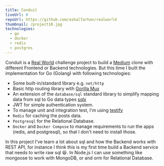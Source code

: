 ```yaml
---
title: Conduit
liveUrl: #
repoUrl: https://github.com/ashalfarhan/realworld
thumbnail: /project10.jpg
technologies:
  - go
  - docker
  - redis
  - postgres
---
```


Conduit is a [Real World](https://realworld-docs.netlify.app/docs/intro) challenge project to build a [Medium](https://medium.com) clone with different Frontend or Backend technologies. But this time I built the implementation for Go (Golang) with following technologies:

- Some built-in/standard library e.g. `net/http`
- Basic http routing library with [Gorilla Mux](https://github.com/gorilla/mux)
- An extension of the `database/sql` standard library to simplify mapping data from sql to Go data types [sqlx](https://github.com/jmoiron/sqlx)
- JWT for simple authentication system.
- To manage unit and integration test, I'm using [testify](https://github.com/stretchr/testify)
- `Redis` for caching the posts data.
- `Postgresql` for the Relational Database.
- `Docker` and `Docker Compose` to manage requirements to run the apps (redis, and postgresql), so that I don't need to install those.

In this project I've learn a lot about sql and how the Backend works with REST API, for instance I think this is my first time build a Backend service that needs to write raw sql 😆. In Node.js I can use something like mongoose to work with MongoDB, or and orm for Relational Database.
